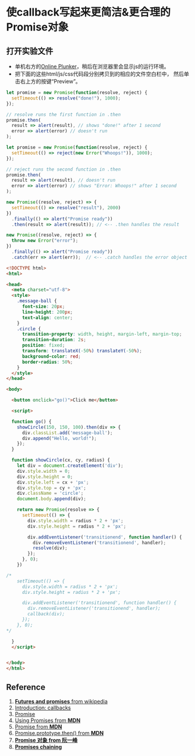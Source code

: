 # 使callback写起来更简洁&更合理的Promise对象

## 打开实验文件

- 单机右方的[Online Plunker](https://plnkr.co/edit/?open=lib%2Fscript.js)，稍后在浏览器里会显示js的运行环境。
- 把下面的这些html/js/css代码段分别拷贝到的相应的文件空白栏中， 然后单击右上方的按键“Preview”。


```javascript
let promise = new Promise(function(resolve, reject) {
  setTimeout(() => resolve("done!"), 1000);
});

// resolve runs the first function in .then
promise.then(
  result => alert(result), // shows "done!" after 1 second
  error => alert(error) // doesn't run
);
```

```javascript
let promise = new Promise(function(resolve, reject) {
  setTimeout(() => reject(new Error("Whoops!")), 1000);
});

// reject runs the second function in .then
promise.then(
  result => alert(result), // doesn't run
  error => alert(error) // shows "Error: Whoops!" after 1 second
);
```

```javascript
new Promise((resolve, reject) => {
  setTimeout(() => resolve("result"), 2000)
})
  .finally(() => alert("Promise ready"))
  .then(result => alert(result)); // <-- .then handles the result
```

```javascript
new Promise((resolve, reject) => {
  throw new Error("error");
})
  .finally(() => alert("Promise ready"))
  .catch(err => alert(err));  // <-- .catch handles the error object
```

```html
<!DOCTYPE html>
<html>

<head>
  <meta charset="utf-8">
  <style>
    .message-ball {
      font-size: 20px;
      line-height: 200px;
      text-align: center;
    }
    .circle {
      transition-property: width, height, margin-left, margin-top;
      transition-duration: 2s;
      position: fixed;
      transform: translateX(-50%) translateY(-50%);
      background-color: red;
      border-radius: 50%;
    }
  </style>
</head>

<body>

  <button onclick="go()">Click me</button>

  <script>

  function go() {
    showCircle(150, 150, 100).then(div => {
      div.classList.add('message-ball');
      div.append("Hello, world!");
    });
  }

  function showCircle(cx, cy, radius) {
    let div = document.createElement('div');
    div.style.width = 0;
    div.style.height = 0;
    div.style.left = cx + 'px';
    div.style.top = cy + 'px';
    div.className = 'circle';
    document.body.append(div);

    return new Promise(resolve => {
      setTimeout(() => {
        div.style.width = radius * 2 + 'px';
        div.style.height = radius * 2 + 'px';

        div.addEventListener('transitionend', function handler() {
          div.removeEventListener('transitionend', handler);
          resolve(div);
        });
      }, 0);
    })

/*
    setTimeout(() => {
      div.style.width = radius * 2 + 'px';
      div.style.height = radius * 2 + 'px';

      div.addEventListener('transitionend', function handler() {
        div.removeEventListener('transitionend', handler);
        callback(div);
      });
    }, 0);
*/

  }
  </script>


</body>
</html>
```

## Reference

1. [**Futures and promises** from wikipedia](https://en.wikipedia.org/wiki/Futures_and_promises)
2. [Introduction: callbacks](https://javascript.info/callbacks)
3. [Promise](https://javascript.info/promise-basics)
4. [Using Promises from **MDN**](https://developer.mozilla.org/en-US/docs/Web/JavaScript/Guide/Using_promises)
5. [Promise from **MDN**](https://developer.mozilla.org/en-US/docs/Web/JavaScript/Reference/Global_Objects/Promise)
6. [Promise.prototype.then() from **MDN**](hhttps://developer.mozilla.org/en-US/docs/Web/JavaScript/Reference/Global_Objects/Promise/then)
7. [**Promise 对象 from 阮一峰**](https://javascript.ruanyifeng.com/advanced/promise.html)
8. [**Promises chaining**](https://javascript.info/promise-chaining)






